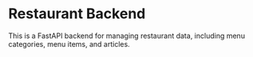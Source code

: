 # Restaurant Backend

This is a FastAPI backend for managing restaurant data, including menu categories, menu items, and articles.

